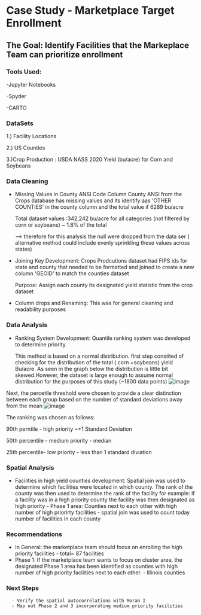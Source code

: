 # Case Study - Marketplace Target Enrollment 

## The Goal: Identify Facilities that the Markeplace Team can prioritize enrollment



### Tools Used:

-Jupyter Notebooks

-Spyder

-CARTO

### DataSets
1.) Facility Locations

2.) US Counties

3.)Crop Production : USDA NASS 2020 Yield (bu/acre) for Corn and Soybeans

### Data Cleaning
- Missing Values in County ANSI Code
      Column County ANSI from the Crops database has missing values and its identify aas 'OTHER COUNTIES' in the county column and the total value if 6289 bu/acre

     Total dataset values :342,242 bu/acre for all categories (not filtered by corn or soybeans) ~ 1.8% of the total

     --> therefore for this analysis the null were dropped from the data ser ( alternative method could include evenly sprinkling these values across states)
      
- Joining Key Development:
     Crops Prodcutions dataset had FIPS ids for state and county that needed to be formatted and joined to create a new column 'GEOID' to match the counties dataset
       
    Purpose: Assign each county its designated yield statistic from the crop dataset
       
 - Column drops and Renaming:
       This was for general cleaning and readability purposes 
  
  
  ### Data Analysis
  
  - Ranking System Development:
      Quantile ranking system was developed to determine priority. 
               
       This method is based on a normal distribution. first step constited of checking for the distribution of the total ( corn +soybeans) yield Bu/acre. As seen in the graph below the distribution is little bit skewed.However, the dataset is large enough to assume normal distribution for the purposes of this study (~1800 data points)
            ![image](https://user-images.githubusercontent.com/74034683/129844154-e272c82c-2ab4-4121-ad8a-ebf9007bac25.png)
            
   Next, the percetile threshold were chosen to provide a clear distinction between each group based on the number of standard deviations away from the mean
   ![image](https://user-images.githubusercontent.com/74034683/129844622-61deb81f-293e-4894-8b35-16cd5aa744fe.png)
   
   The ranking was chosen as follows:
   
   90th perntile - high priority ~+1 Standard Deviation

   50th percentile - medium priority - median

   25th percentile- low priority - less than 1 standard diviation
   
   ### Spatial Analysis
   - Facilities in high yield counties development:
           Spatial join was used to determine which facilities were located in which county. The rank of the county was then used to determine the rank of the facility
           for example: if a facility was in a high priority county the facility was then designated as high priority
    - Phase 1 area: Counties next to each other with high number of high priorirty facilities - spatial join was used to count today number of facilities in each county
   
        
               
  ### Recommendations
  - In General: the marketplace team should focus on enrolling the high priority facilities - total= 87 facilities
  - Phase 1: If the marketplace team wants to focus on cluster area, the designated Phase 1 area has been identified as counties with high number of high priority facilities next to each other. - Illinois counties 
  
  
  
  ### Next Steps
      - Verify the spatial autocorrelations with Moran I
      - Map out Phase 2 and 3 incorporating medium priority facilities
